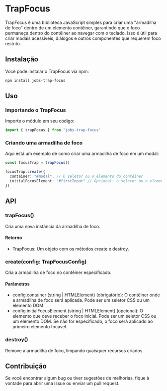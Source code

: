 # TrapFocus

TrapFocus é uma biblioteca JavaScript simples para criar uma "armadilha de foco" dentro de um elemento contêiner, garantindo que o foco permaneça dentro do contêiner ao navegar com o teclado. Isso é útil para criar modais acessíveis, diálogos e outros componentes que requerem foco restrito.

## Instalação

Você pode instalar o TrapFocus via npm:

```bash
npm install jobs-trap-focus
```

## Uso

### Importando o TrapFocus

Importe o módulo em seu código:

```typescript
import { trapFocus } from "jobs-trap-focus"
```

### Criando uma armadilha de foco

Aqui está um exemplo de como criar uma armadilha de foco em um modal:

```typescript
const focusTrap = trapFocus()

focusTrap.create({
  container: "#modal", // O seletor ou o elemento do contêiner
  initialFocusElement: "#firstInput" // Opcional: o seletor ou o elemento que deve receber o foco inicial
})
```

## API

### trapFocus()

Cria uma nova instância da armadilha de foco.

#### Retorno

- TrapFocus: Um objeto com os métodos create e destroy.

### create(config: TrapFocusConfig)

Cria a armadilha de foco no contêiner especificado.

#### Parâmetros

- config.container (string | HTMLElement) (obrigatório): O contêiner onde a armadilha de foco será aplicada. Pode ser um seletor CSS ou um elemento DOM.
- config.initialFocusElement (string | HTMLElement) (opcional): O elemento que deve receber o foco inicial. Pode ser um seletor CSS ou um elemento DOM. Se não for especificado, o foco será aplicado ao primeiro elemento focável.

### destroy()

Remove a armadilha de foco, limpando quaisquer recursos criados.

## Contribuição

Se você encontrar algum bug ou tiver sugestões de melhorias, fique à vontade para abrir uma issue ou enviar um pull request.
